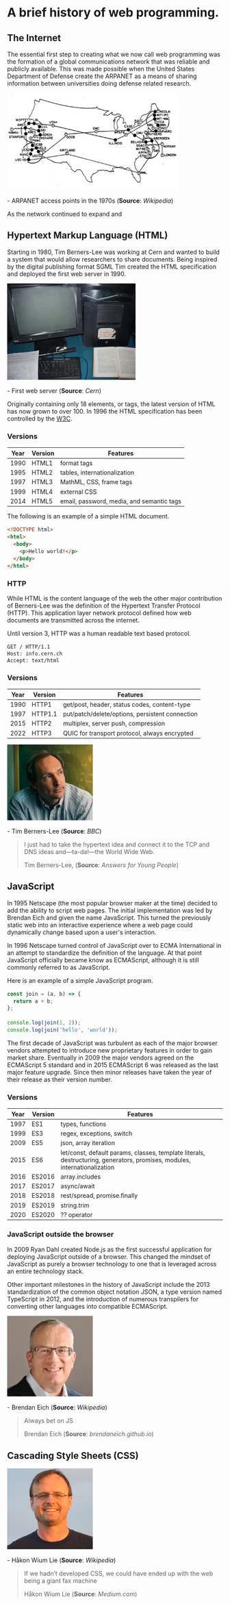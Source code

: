 # A brief history of web programming.

## The Internet

The essential first step to creating what we now call web programming was the formation of a global communications network that was reliable and publicly available. This was made possible when the United States Department of Defense create the ARPANET as a means of sharing information between universities doing defense related research.

<img src="arpanet1970s.jpg">

\- ARPANET access points in the 1970s (**Source**: _Wikipedia_)

As the network continued to expand and

## Hypertext Markup Language (HTML)

Starting in 1980, Tim Berners-Lee was working at Cern and wanted to build a system that would allow researchers to share documents. Being inspired by the digital publishing format SGML Tim created the HTML specification and deployed the first web server in 1990.

<img src="firstWebServer.jpg" />

\- First web server (**Source**: _Cern_)

Originally containing only 18 elements, or tags, the latest version of HTML has now grown to over 100. In 1996 the HTML specification has been controlled by the [W3C](https://www.w3.org/).

### Versions

| Year | Version | Features                                  |
| ---- | ------- | ----------------------------------------- |
| 1990 | HTML1   | format tags                               |
| 1995 | HTML2   | tables, internationalization              |
| 1997 | HTML3   | MathML, CSS, frame tags                   |
| 1999 | HTML4   | external CSS                              |
| 2014 | HTML5   | email, password, media, and semantic tags |

The following is an example of a simple HTML document.

```html
<!DOCTYPE html>
<html>
  <body>
    <p>Hello world!</p>
  </body>
</html>
```

### HTTP

While HTML is the content language of the web the other major contribution of Berners-Lee was the definition of the Hypertext Transfer Protocol (HTTP). This application layer network protocol defined how web documents are transmitted across the internet.

Until version 3, HTTP was a human readable text based protocol.

```http
GET / HTTP/1.1
Host: info.cern.ch
Accept: text/html
```

### Versions

| Year | Version | Features                                        |
| ---- | ------- | ----------------------------------------------- |
| 1990 | HTTP1   | get/post, header, status codes, content-type    |
| 1997 | HTTP1.1 | put/patch/delete/options, persistent connection |
| 2015 | HTTP2   | multiplex, server push, compression             |
| 2022 | HTTP3   | QUIC for transport protocol, always encrypted   |

<img src="timBernersLee.jpg" width=200 />

\- Tim Berners-Lee (**Source**: _BBC_)

> I just had to take the hypertext idea and connect it to the TCP and DNS ideas and—ta-da!—the World Wide Web.
>
> Tim Berners-Lee, (**Source**: _Answers for Young People_)

## JavaScript

In 1995 Netscape (the most popular browser maker at the time) decided to add the ability to script web pages. The initial implementation was led by Brendan Eich and given the name JavaScript. This turned the previously static web into an interactive experience where a web page could dynamically change based upon a user's interaction.

In 1996 Netscape turned control of JavaScript over to ECMA International in an attempt to standardize the definition of the language. At that point JavaScript officially became know as ECMAScript, although it is still commonly referred to as JavaScript.

Here is an example of a simple JavaScript program.

```javascript
const join = (a, b) => {
  return a + b;
};

console.log(join(1, 2));
console.log(join('hello', 'world'));
```

The first decade of JavaScript was turbulent as each of the major browser vendors attempted to introduce new proprietary features in order to gain market share. Eventually in 2009 the major vendors agreed on the ECMAScript 5 standard and in 2015 ECMAScript 6 was released as the last major feature upgrade. Since then minor releases have taken the year of their release as their version number.

### Versions

| Year | Version | Features                                                                                                                  |
| ---- | ------- | ------------------------------------------------------------------------------------------------------------------------- |
| 1997 | ES1     | types, functions                                                                                                          |
| 1999 | ES3     | regex, exceptions, switch                                                                                                 |
| 2009 | ES5     | json, array iteration                                                                                                     |
| 2015 | ES6     | let/const, default params, classes, template literals, destructuring, generators, promises, modules, internationalization |
| 2016 | ES2016  | array.includes                                                                                                            |
| 2017 | ES2017  | async/await                                                                                                               |
| 2018 | ES2018  | rest/spread, promise.finally                                                                                              |
| 2019 | ES2019  | string.trim                                                                                                               |
| 2020 | ES2020  | ?? operator                                                                                                               |

### JavaScript outside the browser

In 2009 Ryan Dahl created Node.js as the first successful application for deploying JavaScript outside of a browser. This changed the mindset of JavaScript as purely a browser technology to one that is leveraged across an entire technology stack.

Other important milestones in the history of JavaScript include the 2013 standardization of the common object notation JSON, a type version named TypeScript in 2012, and the introduction of numerous transpilers for converting other languages into compatible ECMAScript.

<img src="brendanEich.jpg" width=200 />

\- Brendan Eich (**Source**: _Wikipedia_)

> Always bet on JS
>
> Brendan Eich (**Source**: _brendaneich.github.io_)

## Cascading Style Sheets (CSS)

<img src="hakonLie.jpg" width=200 />

\- Håkon Wium Lie (**Source**: _Wikipedia_)

> If we hadn’t developed CSS, we could have ended up with the web being a giant fax machine
>
> Håkon Wium Lie (**Source**: _Medium.com_)
